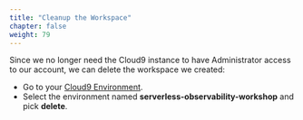 ```yaml
---
title: "Cleanup the Workspace"
chapter: false
weight: 79
---
```


Since we no longer need the Cloud9 instance to have Administrator access
to our account, we can delete the workspace we created:

- Go to your [Cloud9 Environment](https://console.aws.amazon.com/cloud9/home).
- Select the environment named **serverless-observability-workshop** and pick **delete**.
